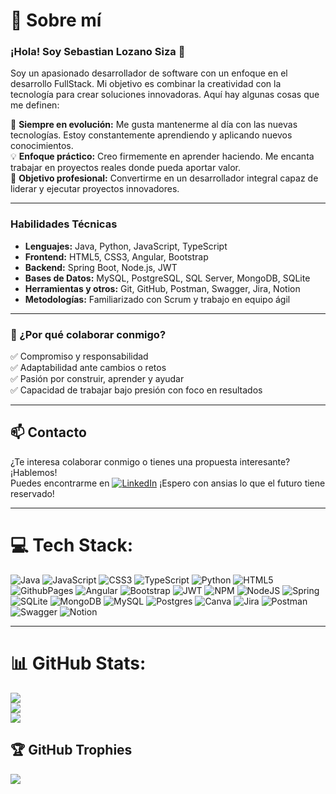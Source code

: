 # 💫 Sobre mí
### ¡Hola! Soy Sebastian Lozano Siza 👋

Soy un apasionado desarrollador de software con un enfoque en el desarrollo FullStack. Mi objetivo es combinar la creatividad con la tecnología para crear soluciones innovadoras. Aquí hay algunas cosas que me definen:

🚀 **Siempre en evolución:** Me gusta mantenerme al día con las nuevas tecnologías. Estoy constantemente aprendiendo y aplicando nuevos conocimientos.  
💡 **Enfoque práctico:** Creo firmemente en aprender haciendo. Me encanta trabajar en proyectos reales donde pueda aportar valor.  
🎯 **Objetivo profesional:** Convertirme en un desarrollador integral capaz de liderar y ejecutar proyectos innovadores.

---

### Habilidades Técnicas

- **Lenguajes:** Java, Python, JavaScript, TypeScript  
- **Frontend:** HTML5, CSS3, Angular, Bootstrap  
- **Backend:** Spring Boot, Node.js, JWT  
- **Bases de Datos:** MySQL, PostgreSQL, SQL Server, MongoDB, SQLite  
- **Herramientas y otros:** Git, GitHub, Postman, Swagger, Jira, Notion  
- **Metodologías:** Familiarizado con Scrum y trabajo en equipo ágil

---

### 🤝 ¿Por qué colaborar conmigo?

✅ Compromiso y responsabilidad  
✅ Adaptabilidad ante cambios o retos  
✅ Pasión por construir, aprender y ayudar  
✅ Capacidad de trabajar bajo presión con foco en resultados

---

## 📫 Contacto

¿Te interesa colaborar conmigo o tienes una propuesta interesante? ¡Hablemos!  
Puedes encontrarme en <a href = "https://www.linkedin.com/in/sebastian-lozano-07a03727b">![LinkedIn](https://img.shields.io/badge/LinkedIn-%230077B5.svg?logo=linkedin&logoColor=white)</a>
¡Espero con ansias lo que el futuro tiene reservado! 

---

# 💻 Tech Stack:
![Java](https://img.shields.io/badge/java-%23ED8B00.svg?style=for-the-badge&logo=openjdk&logoColor=white) ![JavaScript](https://img.shields.io/badge/javascript-%23323330.svg?style=for-the-badge&logo=javascript&logoColor=%23F7DF1E) ![CSS3](https://img.shields.io/badge/css3-%231572B6.svg?style=for-the-badge&logo=css3&logoColor=white) ![TypeScript](https://img.shields.io/badge/typescript-%23007ACC.svg?style=for-the-badge&logo=typescript&logoColor=white) ![Python](https://img.shields.io/badge/python-3670A0?style=for-the-badge&logo=python&logoColor=ffdd54) ![HTML5](https://img.shields.io/badge/html5-%23E34F26.svg?style=for-the-badge&logo=html5&logoColor=white) ![GithubPages](https://img.shields.io/badge/github%20pages-121013?style=for-the-badge&logo=github&logoColor=white) ![Angular](https://img.shields.io/badge/angular-%23DD0031.svg?style=for-the-badge&logo=angular&logoColor=white) ![Bootstrap](https://img.shields.io/badge/bootstrap-%238511FA.svg?style=for-the-badge&logo=bootstrap&logoColor=white) ![JWT](https://img.shields.io/badge/JWT-black?style=for-the-badge&logo=JSON%20web%20tokens) ![NPM](https://img.shields.io/badge/NPM-%23CB3837.svg?style=for-the-badge&logo=npm&logoColor=white) ![NodeJS](https://img.shields.io/badge/node.js-6DA55F?style=for-the-badge&logo=node.js&logoColor=white) ![Spring](https://img.shields.io/badge/spring-%236DB33F.svg?style=for-the-badge&logo=spring&logoColor=white) ![SQLite](https://img.shields.io/badge/sqlite-%2307405e.svg?style=for-the-badge&logo=sqlite&logoColor=white) ![MongoDB](https://img.shields.io/badge/MongoDB-%234ea94b.svg?style=for-the-badge&logo=mongodb&logoColor=white) ![MySQL](https://img.shields.io/badge/mysql-%2300000f.svg?style=for-the-badge&logo=mysql&logoColor=white) ![Postgres](https://img.shields.io/badge/postgres-%23316192.svg?style=for-the-badge&logo=postgresql&logoColor=white) ![Canva](https://img.shields.io/badge/Canva-%2300C4CC.svg?style=for-the-badge&logo=Canva&logoColor=white) ![Jira](https://img.shields.io/badge/jira-%230A0FFF.svg?style=for-the-badge&logo=jira&logoColor=white) ![Postman](https://img.shields.io/badge/Postman-FF6C37?style=for-the-badge&logo=postman&logoColor=white) ![Swagger](https://img.shields.io/badge/-Swagger-%23Clojure?style=for-the-badge&logo=swagger&logoColor=white) ![Notion](https://img.shields.io/badge/Notion-%23000000.svg?style=for-the-badge&logo=notion&logoColor=white)

---
 
# 📊 GitHub Stats:
![](https://github-readme-stats.vercel.app/api?username=SebastianLozanoSiza&theme=blue-green&hide_border=false&include_all_commits=true&count_private=true)<br/>
![](https://github-readme-streak-stats.herokuapp.com/?user=SebastianLozanoSiza&theme=blue-green&hide_border=false)<br/>
![](https://github-readme-stats.vercel.app/api/top-langs/?username=SebastianLozanoSiza&theme=blue-green&hide_border=false&include_all_commits=true&count_private=true&layout=compact)

## 🏆 GitHub Trophies
![](https://github-profile-trophy.vercel.app/?username=SebastianLozanoSiza&theme=gruvbox&no-frame=false&no-bg=true&margin-w=4)
